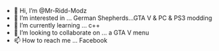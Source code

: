 - 👋 Hi, I’m @Mr-Ridd-Modz
- 👀 I’m interested in ... German Shepherds...GTA V & PC & PS3 modding
- 🌱 I’m currently learning ... c++
- 💞️ I’m looking to collaborate on ... a GTA V menu
- 📫 How to reach me ... Facebook

<!---
Mr-Ridd-Modz/Mr-Ridd-Modz is a ✨ special ✨ repository because its `README.md` (this file) appears on your GitHub profile.
You can click the Preview link to take a look at your changes.
--->

